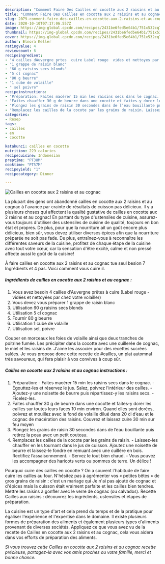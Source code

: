 ```yaml
---
description: "Comment Faire Des Cailles en cocotte aux 2 raisins et au cognac"
title: "Comment Faire Des Cailles en cocotte aux 2 raisins et au cognac"
slug: 2079-comment-faire-des-cailles-en-cocotte-aux-2-raisins-et-au-cognac
date: 2020-10-10T07:17:06.557Z
image: https://img-global.cpcdn.com/recipes/2431be6fed5e64b1/751x532cq70/cailles-en-cocotte-aux-2-raisins-et-au-cognac-photo-principale-de-la-recette.jpg
thumbnail: https://img-global.cpcdn.com/recipes/2431be6fed5e64b1/751x532cq70/cailles-en-cocotte-aux-2-raisins-et-au-cognac-photo-principale-de-la-recette.jpg
cover: https://img-global.cpcdn.com/recipes/2431be6fed5e64b1/751x532cq70/cailles-en-cocotte-aux-2-raisins-et-au-cognac-photo-principale-de-la-recette.jpg
author: Elnora Keller
ratingvalue: 4
reviewcount: 6
recipeingredient:
- "4 cailles dAuvergne prtes  cuire Label rouge  vides et nettoyes par chez votre volailler"
- "1 grappe de raisin blanc"
- "60 g raisins secs blonds"
- "5 cl cognac"
- "80 g beurre"
- "1 cube de volaille"
- " sel poivre"
recipeinstructions:
- "Préparation: Faites macérer 15 min les raisins secs dans le cognac. Égouttez-les et réservez le jus. Salez, poivrez l’intérieur des cailles. Ajoutez-y une noisette de beurre puis répartissez-y les raisins secs. Ficelez-les."
- "Faites chauffer 30 g de beurre dans une cocotte et faites-y dorer les cailles sur toutes leurs faces 10 min environ. Quand elles sont dorées, poivrez et mouillez avec le fond de volaille dilué dans 20 cl d’eau et le cognac de macération des raisins. Couvrez et laissez cuire 30 min sur feu moyen"
- "Plongez les grains de raisin 30 secondes dans de l’eau bouillante puis retirez la peau avec un petit couteau."
- "Remplacez les cailles de la cocote par les grains de raisin. Laissez-les chauffer en les tournant dans le jus de cuisson. Ajoutez une noisette de beurre et laissez-le fondre en remuant avec une cuillère en bois. Rectifiez l’assaisonnement. Servez le tout bien chaud. Vous pouvez les accompagner des haricots verts ou pommes de terre. Un délice !"
categories:
- Resep
tags:
- cailles
- en
- cocotte

katakunci: cailles en cocotte 
nutrition: 229 calories
recipecuisine: Indonesian
preptime: "PT38M"
cooktime: "PT57M"
recipeyield: "1"
recipecategory: Dinner

---
```



![Cailles en cocotte aux 2 raisins et au cognac](https://img-global.cpcdn.com/recipes/2431be6fed5e64b1/751x532cq70/cailles-en-cocotte-aux-2-raisins-et-au-cognac-photo-principale-de-la-recette.jpg)

La plupart des gens ont abandonné cailles en cocotte aux 2 raisins et au cognac à l'avance par crainte de résultats de cuisson pas délicieux. Il y a plusieurs choses qui affectent la qualité gustative de cailles en cocotte aux 2 raisins et au cognac! En partant du type d'ustensiles de cuisine, assurez-vous toujours d'utiliser des ustensiles de cuisine de qualité, toujours en bon état et propres. De plus, pour que la nourriture ait un goût encore plus délicieux, bien sûr, vous devez utiliser diverses épices afin que la nourriture préparée ne soit pas fade. De plus, entraînez-vous à reconnaître les différentes saveurs de la cuisine, profitez de chaque étape de la cuisine avec tout votre cœur, car la sensation d'être excité, calme et non pressé affecte aussi le goût de la cuisine!

<!--inarticleads1-->

À faire cailles en cocotte aux 2 raisins et au cognac tue seul besion 7 Ingrédients et 4 pas. Voici comment vous cuire il.

##### Ingrédients de cailles en cocotte aux 2 raisins et au cognac :

1. Vous avez besoin 4 cailles d&#39;Auvergne prêtes à cuire (Label rouge - vidées et nettoyées par chez votre volailler)
1. Vous devez vous préparer 1 grappe de raisin blanc
1. Utilisation 60 g raisins secs blonds
1. Utilisation 5 cl cognac
1. Fournir 80 g beurre
1. Utilisation 1 cube de volaille
1. Utilisation  sel, poivre


Couper en morceaux les foies de volaille ainsi que deux tranches de poitrine fumée. Les précipiter dans la cocotte avec une cuillerée de cognac, le miel et les raisins de. J&#39;aime les associer pour des recettes sucrées salées. Je vous propose donc cette recette de #cailles, un plat automnal très savoureux, qui fera plaisir à vos convives à coup sûr. 

<!--inarticleads2-->

##### Cailles en cocotte aux 2 raisins et au cognac instructions :

1. Préparation: - Faites macérer 15 min les raisins secs dans le cognac. - Égouttez-les et réservez le jus. Salez, poivrez l’intérieur des cailles. - Ajoutez-y une noisette de beurre puis répartissez-y les raisins secs. - Ficelez-les.
1. Faites chauffer 30 g de beurre dans une cocotte et faites-y dorer les cailles sur toutes leurs faces 10 min environ. Quand elles sont dorées, poivrez et mouillez avec le fond de volaille dilué dans 20 cl d’eau et le cognac de macération des raisins. Couvrez et laissez cuire 30 min sur feu moyen
1. Plongez les grains de raisin 30 secondes dans de l’eau bouillante puis retirez la peau avec un petit couteau.
1. Remplacez les cailles de la cocote par les grains de raisin. - Laissez-les chauffer en les tournant dans le jus de cuisson. Ajoutez une noisette de beurre et laissez-le fondre en remuant avec une cuillère en bois. Rectifiez l’assaisonnement. - Servez le tout bien chaud. - Vous pouvez les accompagner des haricots verts ou pommes de terre. Un délice !


Pourquoi cuire des cailles en cocotte ? On a souvent l&#39;habitude de faire cuire les cailles au four. N&#39;hésitez pas à agrémenter vos « petites bêtes » de gros grains de raisin : c&#39;est un mariage qui Je n&#39;ai pas ajouté de cognac et d&#39;épices mais la cuisson était vraiment parfaite et les cailles bien tendres. Mettre les raisins à gonfler avec le verre de cognac (ou calvados). Recette Cailles aux raisins : découvrez les ingrédients, ustensiles et étapes de préparation. 

<!--inarticleads1-->

<p>
La cuisine est un type d'art et cela prend du temps et de la pratique pour égaliser l'expérience et l'expertise dans le domaine. Il existe plusieurs formes de préparation des aliments et également plusieurs types d'aliments provenant de diverses sociétés. Appliquez ce que vous avez vu de la recette de Cailles en cocotte aux 2 raisins et au cognac, cela vous aidera dans vos efforts de préparation des aliments.
</p>

<p>
<i>Si vous trouvez cette Cailles en cocotte aux 2 raisins et au cognac recette précieuse, partagez-la avec vos amis proches ou votre famille, merci et bonne chance.</i>
</p>
